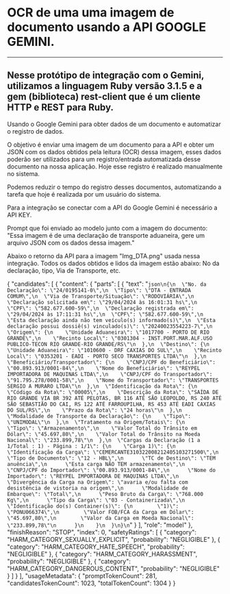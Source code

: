 # OCR de uma uma imagem de documento usando a API GOOGLE GEMINI.

--------------------------------------------------------------------------------------------
Nesse protótipo de integração com o Gemini, utilizamos a linguagem Ruby versão 3.1.5 e a 
gem (biblioteca) rest-client que é um cliente HTTP e REST para Ruby.
--------------------------------------------------------------------------------------------

Usando o Google Gemini para obter dados de um documento e automatizar o registro de dados.

O objetivo é enviar uma imagem de um documento para a API e obter um JSON com os dados obtidos pela leitura (OCR) dessa imagem, esses dados poderão ser utilizados para um registro/entrada automatizada desse documento na nossa aplicação. Hoje esse registro é realizado manualmente no sistema. 

Podemos reduzir o tempo do registro desses documentos, automatizando a tarefa que hoje é realizada por um usuário do sistema.

Para a integração se conectar com a API do Google Gemini é necessário a API KEY.

Prompt que foi enviado ao modelo junto com a imagem do documento: "Essa imagem é de uma declaração de transporte aduaneira, gere um arquivo JSON com os dados dessa imagem."

Abaixo o retorno da API para a imagem "Img_DTA.png" usada nessa integração. Todos os dados obtidos e lidos da imagem estão abaixo: No da declaração, tipo, Via de Transporte, etc.


{
  "candidates": [
    {
      "content": {
        "parts": [
          {
            "text": "```json\n{\n  \"No. da Declaração\": \"24/0195141-0\",\n  \"Tipo\": \"DTA - ENTRADA COMUM\",\n  \"Via de Transporte/Situação\": \"RODOVIÁRIA\",\n  \"Declaração solicitada em\": \"29/04/2024 às 16:01:31 hs\",\n  \"CPF\": \"582.677.600-59\",\n  \"Declaração registrada em\": \"29/04/2024 às 17:11:31 hs\",\n  \"CPF\": \"582.677.600-59\",\n  \"Esta declaração ainda não tem veículo(s) informado(s)\",\n  \"Esta declaração possui dossiê(s) vinculado(s)\": \"20240023554223-7\",\n  \"Origem\": {\n    \"Unidade Aduaneira\": \"1017700 - PORTO DE RIO GRANDE\",\n    \"Recinto Local\": \"0301304 - INST.PORT.MAR.ALF.USO PUBLICO-TECON RIO GRANDE-RIO GRANDE/RS\"\n  },\n  \"Destino\": {\n    \"Unidade Aduaneira\": \"1010600 - DRF CAXIAS DO SUL\",\n    \"Recinto Local\": \"0353201 - EADI - PORTO SECO TRANSPORTES LTDA\"\n  },\n  \"Beneficiário/Transportador\": {\n    \"CNPJ/CPF do Beneficiário\": \"00.893.913/0001-84\",\n    \"Nome do Beneficiário\": \"REYPEL IMPORTADORA DE MAQUINAS LTDA\",\n    \"CNPJ/CPF do Transportador\": \"91.795.278/0001-58\",\n    \"Nome do Transportador\": \"TRANSPORTES SERGIO A MURARO LTDA\"\n  },\n  \"Identificação da Rota\": {\n    \"Código da Rota\": \"00005\",\n    \"Descrição da Rota\": \"SAÍDA DE RIO GRANDE VIA BR 392 ATÉ PELOTAS, BR 116 ATÉ SÃO LEOPOLDO, RS 240 ATÉ SÃO SEBASTIÃO DO CAI, RS 122 ATÉ FARROUPILHA, RS 453 ATÉ EADI CAXIAS DO SUL/RS\",\n    \"Prazo da Rota\": \"24 horas\"\n  },\n  \"Modalidade de Transporte da Declaração\": {\n    \"Tipo\": \"UNIMODAL\"\n  },\n  \"Tratamento na Origem/Totais\": {\n    \"Tipo\": \"Armazenamento\",\n    \"Valor Total do Trânsito em Dólar\": \"45.697,80\",\n    \"Valor Total do Trânsito na Moeda Nacional\": \"233.899,78\"\n  },\n  \"Cargas da Declaração (1 a 1/Total : 1) - Página : 1/1\": {\n    \"Carga 1)\": {\n      \"Identificação da Carga\": \"CEMERCANTE310322008212405103271500\",\n      \"Tipo de Documento\": \"12 - HBL\",\n      \"TC de Destino\": \"TEM anuência\",\n      \"Esta carga NÃO TEM armazenamento\",\n      \"CNPJ/CPF do Importador\": \"00.893.913/0001-84\",\n      \"Nome do Importador\": \"REYPEL IMPORTADORA DE MAQUINAS LTDA\",\n      \"Divergência da Carga na Origem\": \"avaria e/ou falta com desistência de vistoria na origem\",\n      \"Modalidade de Embarque\": \"Total\",\n      \"Peso Bruto da Carga\": \"768.000 Kg\",\n      \"Tipo da Carga\": \"03 - Containerizada\",\n      \"Identificação do(s) Container(s)\": {\n        \"1)\": \"PONU066374\",\n        \"Valor FOB/FCA da Carga em Dólar\": \"45.697,80\",\n        \"Valor da Carga em Moeda Nacional\": \"233.899,78\"\n      }\n    }\n  }\n}\n```"
          }
        ],
        "role": "model"
      },
      "finishReason": "STOP",
      "index": 0,
      "safetyRatings": [
        {
          "category": "HARM_CATEGORY_SEXUALLY_EXPLICIT",
          "probability": "NEGLIGIBLE"
        },
        {
          "category": "HARM_CATEGORY_HATE_SPEECH",
          "probability": "NEGLIGIBLE"
        },
        {
          "category": "HARM_CATEGORY_HARASSMENT",
          "probability": "NEGLIGIBLE"
        },
        {
          "category": "HARM_CATEGORY_DANGEROUS_CONTENT",
          "probability": "NEGLIGIBLE"
        }
      ]
    }
  ],
  "usageMetadata": {
    "promptTokenCount": 281,
    "candidatesTokenCount": 1023,
    "totalTokenCount": 1304
  }
}
